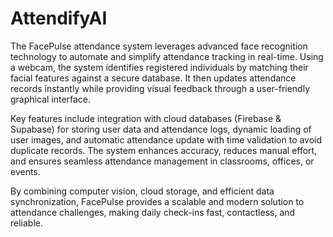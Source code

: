 # AttendifyAI
The FacePulse attendance system leverages advanced face recognition technology to automate and simplify attendance tracking in real-time. Using a webcam, the system identifies registered individuals by matching their facial features against a secure database. It then updates attendance records instantly while providing visual feedback through a user-friendly graphical interface.

Key features include integration with cloud databases (Firebase & Supabase) for storing user data and attendance logs, dynamic loading of user images, and automatic attendance update with time validation to avoid duplicate records. The system enhances accuracy, reduces manual effort, and ensures seamless attendance management in classrooms, offices, or events.

By combining computer vision, cloud storage, and efficient data synchronization, FacePulse provides a scalable and modern solution to attendance challenges, making daily check-ins fast, contactless, and reliable.
